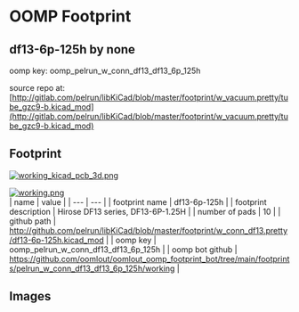 # OOMP Footprint  
## df13-6p-125h  by none  
  
oomp key: oomp_pelrun_w_conn_df13_df13_6p_125h  
  
source repo at: [http://gitlab.com/pelrun/libKiCad/blob/master/footprint/w_vacuum.pretty/tube_gzc9-b.kicad_mod](http://gitlab.com/pelrun/libKiCad/blob/master/footprint/w_vacuum.pretty/tube_gzc9-b.kicad_mod)  
## Footprint  
  
[![working_kicad_pcb_3d.png](working_kicad_pcb_3d_600.png)](working_kicad_pcb_3d.png)  
  
[![working.png](working_600.png)](working.png)  
| name | value | 
| --- | --- | 
| footprint name | df13-6p-125h | 
| footprint description | Hirose DF13 series, DF13-6P-1.25H | 
| number of pads | 10 | 
| github path | http://github.com/pelrun/libKiCad/blob/master/footprint/w_conn_df13.pretty/df13-6p-125h.kicad_mod | 
| oomp key | oomp_pelrun_w_conn_df13_df13_6p_125h | 
| oomp bot github | https://github.com/oomlout/oomlout_oomp_footprint_bot/tree/main/footprints/pelrun_w_conn_df13_df13_6p_125h/working | 
## Images  
